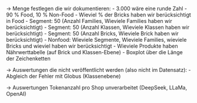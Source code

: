 -> Menge festlegen die wir dokumentieren:
	- 3.000 wäre eine runde Zahl
	- 90 % Food, 10 % Non-Food
	- Wieviel % der Bricks haben wir berücksichtigt in Food
		- Segment: 50 (Anzahl Families, Wieviele Families haben wir berücksichtigt)
		- Segment: 50 (Anzahl Klassen, Wieviele Klassen haben wir berücksichtigt)
		- Segment: 50 (Anzahl Bricks, Wieviele Brick haben wir berücksichtigt)
		- Nonfood: Wieviele Segmente, Wieviele Families, wieviele Bricks und wieviel haben wir berücksichtigt
	- Wieviele Produkte haben Nährwerttabelle (auf Brick und Klassen-Ebene)
	- Boxplot über die Länge der Zeichenketten

-> Auswertungen die nicht veröffentlicht werden (also nicht im Datensatz):
	- Abgleich der Fehler mit Globus (Klassenebene)

-> Auswertungen Tokenanzahl pro Shop unverarbeitet (DeepSeek, LLaMa, OpenAI)